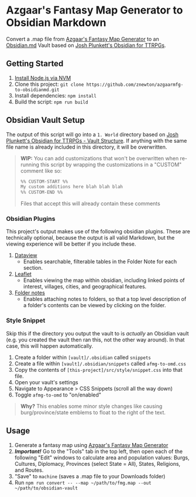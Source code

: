 # Azgaar's Fantasy Map Generator to Obsidian Markdown

Convert a .map file from [Azgaar's Fantasy Map Generator](https://azgaar.github.io/Fantasy-Map-Generator/) to an [Obsidian.md](https://obsidian.md) Vault based on [Josh Plunkett's Obsidian for TTRPGs](https://obsidianttrpgtutorials.com).

## Getting Started

1. [Install Node.js via NVM](https://github.com/nvm-sh/nvm?tab=readme-ov-file#installing-and-updating)
2. Clone this project: `git clone https://github.com/znewton/azgaarmfg-to-obsidianmd.git`
3. Install dependencies: `npm install`
4. Build the script: `npm run build`

## Obsidian Vault Setup

The output of this script will go into a `1. World` directory based on [Josh Plunkett's Obsidian for TTRPGs - Vault Structure](https://obsidianttrpgtutorials.com/Obsidian+TTRPG+Tutorials/Getting+Started/Vault+Structure). If anything with the same file name is already included in this directory, it will be overwritten.

> **WIP:** You can add customizations that won't be overwritten when re-running this script by wrapping the customizations in a "CUSTOM" comment like so:
>
> ```md
> %% CUSTOM-START %%
> My custom additions here blah blah blah
> %% CUSTOM-END %%
> ```
> 
> Files that accept this will already contain these comments

### Obsidian Plugins

This project's output makes use of the following obsidian plugins. These are technically optional, because the output is all valid Markdown, but the viewing experience will be better if you include these.

1. [Dataview](obsidian://show-plugin?id=dataview)
    - Enables searchable, filterable tables in the Folder Note for each section.
1. [Leaflet](obsidian://show-plugin?id=obsidian-leaflet-plugin)
    - Enables viewing the map within obsidian, including linked points of interest, villages, cities, and geographical features.
1. [Folder notes](obsidian://show-plugin?id=folder-notes)
    - Enables attaching notes to folders, so that a top level description of a folder's contents can be viewed by clicking on the folder.

### Style Snippet

Skip this if the directory you output the vault to is *actually* an Obsidian vault (e.g. you created the vault then ran this, not the other way around). In that case, this will happen automatically.

1. Create a folder within `[vault]/.obsidian` called `snippets`
1. Create a file within `[vault]/.obsidian/snippets` called `afmg-to-omd.css`
1. Copy the contents of `[this-project]/src/style/snippet.css` into that file.
1. Open your vault's settings
1. Navigate to Appearance > CSS Snippets (scroll all the way down)
1. Toggle `afmg-to-omd` to "on/enabled"

> **Why?** This enables some minor style changes like causing burg/province/state emblems to float to the right of the text.

## Usage

1. Generate a fantasy map using [Azgaar's Fantasy Map Generator](https://azgaar.github.io/Fantasy-Map-Generator/)
1. ***Important!*** Go to the "Tools" tab in the top left, then open each of the following "Edit" windows to calculate area and population values: Burgs, Cultures, Diplomacy, Provinces (select State = All), States, Religions, and Routes.
1. "Save" to `machine` (saves a .map file to your Downloads folder)
1. Run `npm run convert -- --map ~/path/to/fmg.map --out ~/path/to/obsidian-vault`
